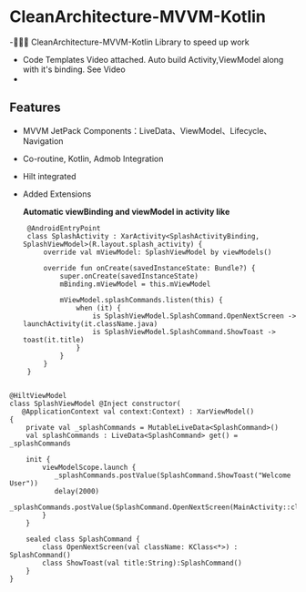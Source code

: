# CleanArchitecture-MVVM-Kotlin

-🐔🐔🐔 CleanArchitecture-MVVM-Kotlin Library to speed up work
- Code Templates Video attached. Auto build Activity,ViewModel along with it's binding. See Video
-


## Features
- MVVM JetPack Components：LiveData、ViewModel、Lifecycle、Navigation
- Co-routine, Kotlin, Admob Integration
- Hilt integrated
- Added Extensions


  <b>Automatic viewBinding and viewModel in activity like</b>
  
  ```
   @AndroidEntryPoint
   class SplashActivity : XarActivity<SplashActivityBinding, SplashViewModel>(R.layout.splash_activity) {
       override val mViewModel: SplashViewModel by viewModels()

       override fun onCreate(savedInstanceState: Bundle?) {
           super.onCreate(savedInstanceState)
           mBinding.mViewModel = this.mViewModel

           mViewModel.splashCommands.listen(this) {
               when (it) {
                   is SplashViewModel.SplashCommand.OpenNextScreen -> launchActivity(it.className.java)
                   is SplashViewModel.SplashCommand.ShowToast -> toast(it.title)
               }
           }
       }
   }

```

@HiltViewModel
class SplashViewModel @Inject constructor(
   @ApplicationContext val context:Context) : XarViewModel() 
{
    private val _splashCommands = MutableLiveData<SplashCommand>()
    val splashCommands : LiveData<SplashCommand> get() = _splashCommands
   
    init {
        viewModelScope.launch {
		   _splashCommands.postValue(SplashCommand.ShowToast("Welcome User"))
           delay(2000)
           _splashCommands.postValue(SplashCommand.OpenNextScreen(MainActivity::class))  
        }
    }

    sealed class SplashCommand {
        class OpenNextScreen(val className: KClass<*>) : SplashCommand()
        class ShowToast(val title:String):SplashCommand()
    }
}


```
